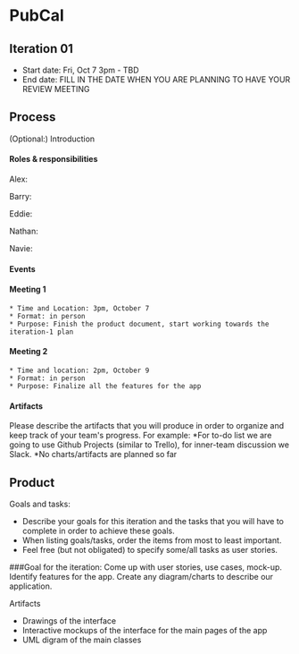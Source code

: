 # PubCal

## Iteration 01

 * Start date: Fri, Oct 7 3pm - TBD
 * End date: FILL IN THE DATE WHEN YOU ARE PLANNING TO HAVE YOUR REVIEW MEETING

## Process

(Optional:) Introduction

#### Roles & responsibilities

Alex:

Barry:

Eddie:

Nathan:

Navie:

#### Events

  #### Meeting 1
  
    * Time and Location: 3pm, October 7
    * Format: in person
    * Purpose: Finish the product document, start working towards the iteration-1 plan

  #### Meeting 2
  
    * Time and location: 2pm, October 9
    * Format: in person
    * Purpose: Finalize all the features for the app

#### Artifacts

Please describe the artifacts that you will produce in order to organize and keep track of your team's progress.
For example:
*For to-do list we are going to use Github Projects (similar to Trello), for inner-team discussion we Slack.
*No charts/artifacts are planned so far


## Product

Goals and tasks:

 * Describe your goals for this iteration and the tasks that you will have to complete in order to achieve these goals.
 * When listing goals/tasks, order the items from most to least important.
 * Feel free (but not obligated) to specify some/all tasks as user stories.

###Goal for the iteration:
Come up with user stories, use cases, mock-up.
Identify features for the app.
Create any diagram/charts to describe our application.

Artifacts

* Drawings of the interface
* Interactive mockups of the interface for the main pages of the app
* UML digram of the main classes
